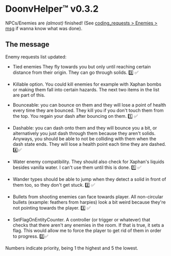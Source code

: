 # **DoonvHelper:tm:** v0.3.2

NPCs/Enemies are *(almost)* finished!  (See [coding_requests⁠ > Enemies > msg](#the-message) if wanna know what was done).

## The message

Enemy requests list updated:

- Tied enemies They fly towards you but only until reaching certain distance from their origin. They can go through solids. 3️⃣ ✅

- Killable option. You could kill enemies for example with Xaphan bombs or making them fall into certain hazards. The next two items in the list are part of this.

- Bounceable: you can bounce on them and they will lose a point of health every time they are bounced. They kill you if you don't touch them from the top. You regain your dash after bouncing on them. 1️⃣ ✅

- Dashable: you can dash onto them and they will bounce you a bit, or alternatively you just dash through them because they aren't solids. Anyways, you should be able to not be colliding with them when the dash state ends. They will lose a health point each time they are dashed. 4️⃣✅

- Water enemy compatibility. They should also check for Xaphan's liquids besides vanilla water. I can't use them until this is done. 1️⃣ ✅

- Wander types should be able to jump when they detect a solid in front of them too, so they don't get stuck. 2️⃣ ✅

- Bullets from shooting enemies can face towards player. All non-circular bullets (example: feathers from harpies) look a bit weird because they're not pointing towards the player. 3️⃣ ✅

- SetFlagOnEntityCounter. A controller (or trigger or whatever) that checks that there aren't any enemies in the room. If that is true, it sets a flag. This would allow me to force the player to get rid of them in order to progress. 2️⃣✅

Numbers indicate priority, being 1 the highest and 5 the lowest.
